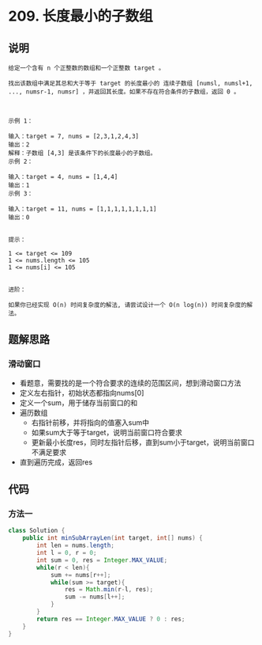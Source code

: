 # 209. 长度最小的子数组

## 说明

```
给定一个含有 n 个正整数的数组和一个正整数 target 。

找出该数组中满足其总和大于等于 target 的长度最小的 连续子数组 [numsl, numsl+1, ..., numsr-1, numsr] ，并返回其长度。如果不存在符合条件的子数组，返回 0 。

 

示例 1：

输入：target = 7, nums = [2,3,1,2,4,3]
输出：2
解释：子数组 [4,3] 是该条件下的长度最小的子数组。
示例 2：

输入：target = 4, nums = [1,4,4]
输出：1
示例 3：

输入：target = 11, nums = [1,1,1,1,1,1,1,1]
输出：0
 

提示：

1 <= target <= 109
1 <= nums.length <= 105
1 <= nums[i] <= 105
 

进阶：

如果你已经实现 O(n) 时间复杂度的解法, 请尝试设计一个 O(n log(n)) 时间复杂度的解法。
```

## 题解思路

### 滑动窗口

- 看题意，需要找的是一个符合要求的连续的范围区间，想到滑动窗口方法
- 定义左右指针，初始状态都指向nums[0]
- 定义一个sum，用于储存当前窗口的和
- 遍历数组
  - 右指针前移，并将指向的值塞入sum中
  - 如果sum大于等于target，说明当前窗口符合要求
  - 更新最小长度res，同时左指针后移，直到sum小于target，说明当前窗口不满足要求
- 直到遍历完成，返回res

## 代码

### 方法一

```java
class Solution {
    public int minSubArrayLen(int target, int[] nums) {
        int len = nums.length;
        int l = 0, r = 0;
        int sum = 0, res = Integer.MAX_VALUE;
        while(r < len){
            sum += nums[r++];
            while(sum >= target){
                res = Math.min(r-l, res);
                sum -= nums[l++];
            }
        }
        return res == Integer.MAX_VALUE ? 0 : res;
    }
}
```
